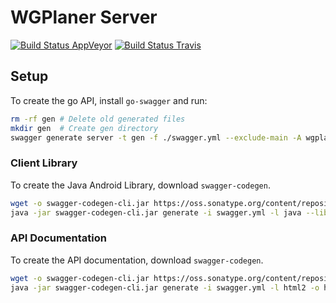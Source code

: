 # WGPlaner Server

[![Build Status AppVeyor](https://ci.appveyor.com/api/projects/status/ok5rq84eh6sx8lxd/branch/master?svg=true)](https://ci.appveyor.com/project/archer96/wg-planer-server/branch/master)
[![Build Status Travis](https://travis-ci.org/WGPlaner/wg_planer_server.svg?branch=master)](https://travis-ci.org/WGPlaner/wg_planer_server)

## Setup
To create the go API, install `go-swagger` and run:

```bash
rm -rf gen # Delete old generated files
mkdir gen  # Create gen directory
swagger generate server -t gen -f ./swagger.yml --exclude-main -A wgplaner
```

### Client Library
To create the Java Android Library, download `swagger-codegen`.

```bash
wget -o swagger-codegen-cli.jar https://oss.sonatype.org/content/repositories/releases/io/swagger/swagger-codegen-cli/2.2.3/swagger-codegen-cli-2.2.3.jar
java -jar swagger-codegen-cli.jar generate -i swagger.yml -l java --library=okhttp-gson -o android_client
```

### API Documentation
To create the API documentation, download `swagger-codegen`.

```bash
wget -o swagger-codegen-cli.jar https://oss.sonatype.org/content/repositories/releases/io/swagger/swagger-codegen-cli/2.2.3/swagger-codegen-cli-2.2.3.jar
java -jar swagger-codegen-cli.jar generate -i swagger.yml -l html2 -o html_api_doc
```

